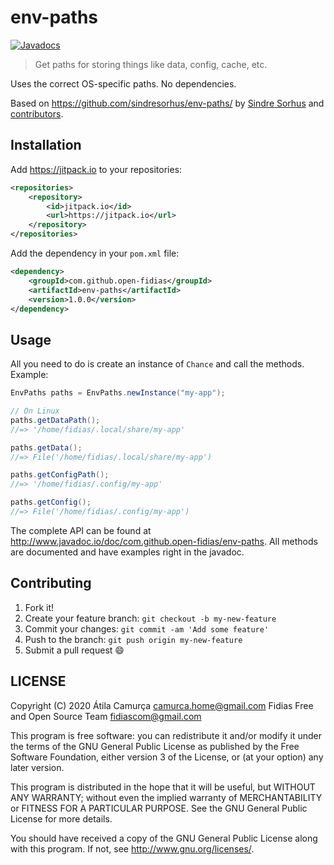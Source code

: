 # env-paths

[![Javadocs](http://www.javadoc.io/badge/com.github.open-fidias/env-paths.svg)](http://www.javadoc.io/doc/com.github.open-fidias/env-paths)

> Get paths for storing things like data, config, cache, etc.

Uses the correct OS-specific paths. No dependencies.

Based on <https://github.com/sindresorhus/env-paths/>
by [Sindre Sorhus](https://github.com/sindresorhus) and [contributors](https://github.com/sindresorhus/env-paths/graphs/contributors).

## Installation

Add <https://jitpack.io> to your repositories:

```xml
<repositories>
    <repository>
        <id>jitpack.io</id>
        <url>https://jitpack.io</url>
    </repository>
</repositories>
```

Add the dependency in your `pom.xml` file:

```xml
<dependency>
    <groupId>com.github.open-fidias</groupId>
    <artifactId>env-paths</artifactId>
    <version>1.0.0</version>
</dependency>
```

## Usage

All you need to do is create an instance of `Chance` and call the methods. Example:

```java
EnvPaths paths = EnvPaths.newInstance("my-app");

// On Linux
paths.getDataPath();
//=> '/home/fidias/.local/share/my-app'

paths.getData();
//=> File('/home/fidias/.local/share/my-app')

paths.getConfigPath();
//=> '/home/fidias/.config/my-app'

paths.getConfig();
//=> File('/home/fidias/.config/my-app')
```

The complete API can be found at <http://www.javadoc.io/doc/com.github.open-fidias/env-paths>.
All methods are documented and have examples right in the javadoc.

## Contributing

1. Fork it!
2. Create your feature branch: `git checkout -b my-new-feature`
3. Commit your changes: `git commit -am 'Add some feature'`
4. Push to the branch: `git push origin my-new-feature`
5. Submit a pull request :smile:

## LICENSE

Copyright (C) 2020  Átila Camurça <camurca.home@gmail.com>
Fidias Free and Open Source Team <fidiascom@gmail.com>

This program is free software: you can redistribute it and/or modify
it under the terms of the GNU General Public License as published by
the Free Software Foundation, either version 3 of the License, or
(at your option) any later version.

This program is distributed in the hope that it will be useful,
but WITHOUT ANY WARRANTY; without even the implied warranty of
MERCHANTABILITY or FITNESS FOR A PARTICULAR PURPOSE.  See the
GNU General Public License for more details.

You should have received a copy of the GNU General Public License
along with this program.  If not, see <http://www.gnu.org/licenses/>.
